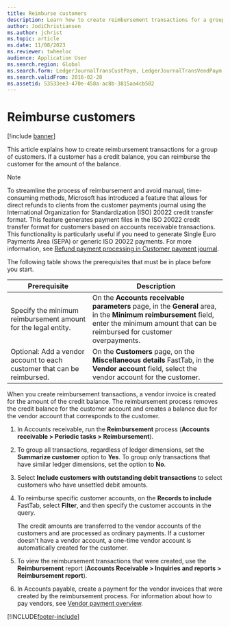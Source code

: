 ```yaml
---
title: Reimburse customers
description: Learn how to create reimbursement transactions for a group of customers, including a table that describes various prerequisites.  
author: JodiChristiansen
ms.author: jchrist
ms.topic: article
ms.date: 11/08/2023
ms.reviewer: twheeloc
audience: Application User
ms.search.region: Global
ms.search.form: LedgerJournalTransCustPaym, LedgerJournalTransVendPaym
ms.search.validFrom: 2016-02-28
ms.assetid: 53533ee3-470e-458a-ac8b-3815aa4cb502
---
```


# Reimburse customers

[!include [banner](../includes/banner.md)]

This article explains how to create reimbursement transactions for a group of customers. If a customer has a credit balance, you can reimburse the customer for the amount of the balance. 

> [!NOTE]
> To streamline the process of reimbursement and avoid manual, time-consuming methods, Microsoft has introduced a feature that allows for direct refunds to clients from the customer payments journal using the International Organization for Standardization (ISO) 20022 credit transfer format. This feature generates payment files in the ISO 20022 credit transfer format for customers based on accounts receivable transactions. This functionality is particularly useful if you need to generate Single Euro Payments Area (SEPA) or generic ISO 20022 payments. For more information, see [Refund payment processing in Customer payment journal](refund-customers.md).

The following table shows the prerequisites that must be in place before you start.

| Prerequisite                                                            | Description |
|-------------------------------------------------------------------------|-------------|
| Specify the minimum reimbursement amount for the legal entity.          | On the **Accounts receivable parameters** page, in the **General** area, in the **Minimum reimbursement** field, enter the minimum amount that can be reimbursed for customer overpayments. |
| Optional: Add a vendor account to each customer that can be reimbursed. | On the **Customers** page, on the **Miscellaneous details** FastTab, in the **Vendor account** field, select the vendor account for the customer. |

When you create reimbursement transactions, a vendor invoice is created for the amount of the credit balance. The reimbursement process removes the credit balance for the customer account and creates a balance due for the vendor account that corresponds to the customer.

1. In Accounts receivable, run the **Reimbursement** process (**Accounts receivable \> Periodic tasks \> Reimbursement**).
2. To group all transactions, regardless of ledger dimensions, set the **Summarize customer** option to **Yes**. To group only transactions that have similar ledger dimensions, set the option to **No**.
3. Select **Include customers with outstanding debit transactions** to select customers who have unsettled debit amounts.
4. To reimburse specific customer accounts, on the **Records to include** FastTab, select **Filter**, and then specify the customer accounts in the query.

    The credit amounts are transferred to the vendor accounts of the customers and are processed as ordinary payments. If a customer doesn't have a vendor account, a one-time vendor account is automatically created for the customer.

5. To view the reimbursement transactions that were created, use the **Reimbursement** report (**Accounts Receivable \> Inquiries and reports \> Reimbursement report**).
6. In Accounts payable, create a payment for the vendor invoices that were created by the reimbursement process. For information about how to pay vendors, see [Vendor payment overview](../accounts-payable/Vendor-payments-workspace.md).


[!INCLUDE[footer-include](../../includes/footer-banner.md)]
